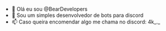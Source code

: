 - 👋 Olá eu sou @BearDevelopers
- 🌱 Sou um simples desenvolvedor de bots para discord
- 📫 Caso queira encomendar algo me chama no discord: 4k_._
